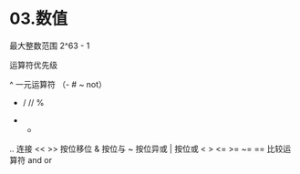 # 03.数值


最大整数范围  2^63 - 1 

运算符优先级

^
一元运算符 （- # ~ not）
* / // %
+ -
.. 连接
<< >>  按位移位
&   按位与
~   按位异或
|   按位或
< >  <= >= ~= ==  比较运算符
and
or
